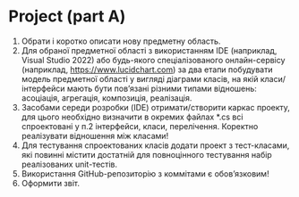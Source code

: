 # Project (part A)
1. Обрати і коротко описати нову предметну область.
2. Для обраної предметної області з використанням IDE (наприклад, Visual Studio 2022) або будь-якого спеціалізованого онлайн-сервісу (наприклад, https://www.lucidchart.com) за два етапи побудувати модель предметної області у вигляді діаграми класів, на якій класи/інтерфейси мають бути пов’язані різними типами відношень: асоціація, агрегація, композиція, реалізація.
3. Засобами середи розробки (IDE) отримати/створити каркас проекту, для цього необхідно визначити в окремих файлах *.cs всі спроектовані у п.2 інтерфейси, класи, перелічення. Коректно реалізувати відношення між класами!
4. Для тестування спроектованих класів додати проект з тест-класами, які повинні містити достатній для повноцінного тестування набір реалізованих unit-тестів.
5. Використання GitHub-репозиторію з коммітами є обов’язковим!
6. Оформити звіт.
